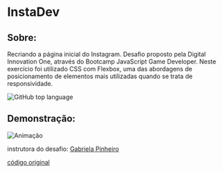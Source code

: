 # InstaDev
## Sobre: 
 Recriando a página inicial do Instagram. Desafio proposto pela Digital Innovation One, através do Bootcamp JavaScript Game Developer. Neste exercício foi utilizado CSS com Flexbox, uma das abordagens de posicionamento de elementos mais utilizadas quando se trata de responsividade.

 ![GitHub top language](https://img.shields.io/github/languages/top/JessicaSaantos/Page-Instagram-dio?-style=plastic)

## Demonstração:
![Animação](https://user-images.githubusercontent.com/98659450/188756972-dba54924-2da3-42d0-980f-de04a7140583.gif)

instrutora do desafio: [Gabriela Pinheiro](https://github.com/SpruceGabriela)

[código original](https://github.com/SpruceGabriela/instagram-dio)